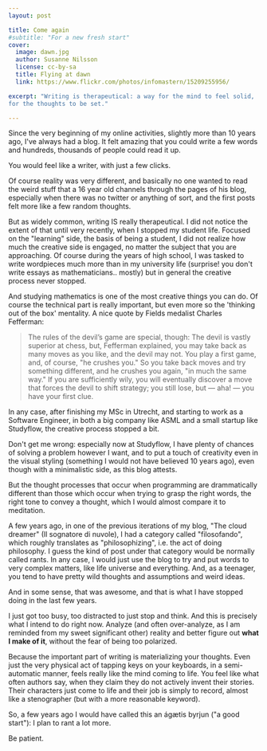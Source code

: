 ```yaml
---
layout: post

title: Come again
#subtitle: "For a new fresh start"
cover:
  image: dawn.jpg
  author: Susanne Nilsson
  license: cc-by-sa
  title: Flying at dawn
  link: https://www.flickr.com/photos/infomastern/15209255956/

excerpt: "Writing is therapeutical: a way for the mind to feel solid,
for the thoughts to be set."

---
```


Since the very beginning of my online activities, slightly more than
10 years ago, I've always had a blog. It felt amazing that you could
write a few words and hundreds, thousands of people could read it up.

You would feel like a writer, with just a few clicks.

Of course reality was very different, and basically no one wanted to
read the weird stuff that a 16 year old channels through the pages of
his blog, especially when there was no twitter or anything of sort, and the
first posts felt more like a few random thoughts.

But as widely common, writing IS really therapeutical. I did not
notice the extent of that until very recently, when I stopped my student
life. Focused on the "learning" side, the basis of being a student, I
did not realize how much the creative side is engaged, no matter the
subject that you are approaching. Of course during the years of high
school, I was tasked to write wordpieces much more than in my
university life (surprise! you don't write essays as
mathematicians.. mostly) but in general the creative process never
stopped.

And studying mathematics is one of the most creative things
you can do. Of course the technical part is really important, but even
more so the 'thinking out of the box' mentality. A nice quote by
Fields medalist Charles Fefferman:

>  The rules of the devil’s game are special,
though: The devil is vastly superior at chess, but,
Fefferman explained, you may take back as many moves as
you like, and the devil may not. You play a first game,
and, of course, "he crushes you." So you take back
moves and try something different, and he crushes you
again, "in much the same way." If you are sufficiently
wily, you will eventually discover a move that forces the
devil to shift strategy; you still lose, but — aha! — you
have your first clue.

In any case, after finishing my MSc in Utrecht, and starting to work
as a Software Engineer, in both a big company like ASML and a small
startup like Studyflow, the creative process stopped a bit.

Don't get me wrong: especially now at Studyflow, I have plenty of
chances of solving a problem however I want, and to put a touch of
creativity even in the visual styling (something I would not have
believed 10 years ago), even though with a minimalistic side, as
this blog attests.

But the thought processes that occur when
programming are drammatically different than those which occur when
trying to grasp the right words, the right tone to convey a thought,
which I would almost compare it to meditation.

A few years ago, in one of the previous iterations of my blog, "The
cloud dreamer" (Il sognatore di nuvole), I had a category called
"filosofando", which roughly translates as "philosophizing", i.e. the
act of doing philosophy. I guess the kind of post under that category
would be normally called rants. In any case, I would just use the blog
to try and put words to very complex matters, like life universe and
everything. And, as a teenager, you tend to have pretty wild thoughts
and assumptions and weird ideas.

And in some sense, that was awesome, and that is what I have stopped
doing in the last few years.

I just got too busy, too distracted to just stop and think. And this
is precisely what I intend to do right
now. Analyze (and often over-analyze, as I am reminded from my sweet
significant other) reality and better figure out **what I make of
it**, without the fear of being too polarized.

Because the important part of writing is materializing your
thoughts. Even just the very physical act of tapping keys on your
keyboards, in a semi-automatic manner, feels really like the mind
coming to life. You feel like what often authors say, when they claim
they do not actively invent their stories. Their characters just come
to life and their job is simply to record, almost like a stenographer
(but with a more reasonable keyword).

So, a few years ago I would have called this an ágætis byrjun ("a good
start"): I plan to rant a lot more.

Be patient.
